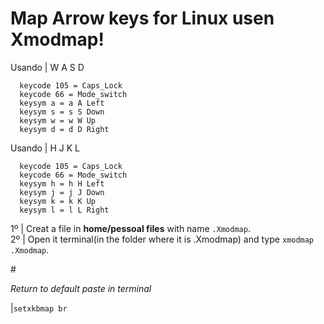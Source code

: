 # Map Arrow keys for Linux  usen Xmodmap!



<section>

  Usando | W A S D
```
  keycode 105 = Caps_Lock
  keycode 66 = Mode_switch  
  keysym a = a A Left
  keysym s = s S Down
  keysym w = w W Up
  keysym d = d D Right
```  
  Usando | H J K L
```
  keycode 105 = Caps_Lock
  keycode 66 = Mode_switch  
  keysym h = h H Left
  keysym j = j J Down
  keysym k = k K Up
  keysym l = l L Right
```

1º | Creat a file in <b>home/pessoal files</b> with name ```.Xmodmap```.<br>
2º | Open it terminal(in the folder where it is .Xmodmap) and type ```xmodmap .Xmodmap```.<br>


#<p><i>Return to default paste in terminal</i></p>|```setxkbmap br``` 
  
</section>
